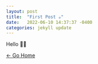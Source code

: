 ```yaml
---
layout: post
title:  "First Post ☕️"
date:   2022-06-10 14:37:37 -0400
categories: jekyll update
---
```

Hello 👋🏻 

[&larr; Go Home](https://dawes.cc)
